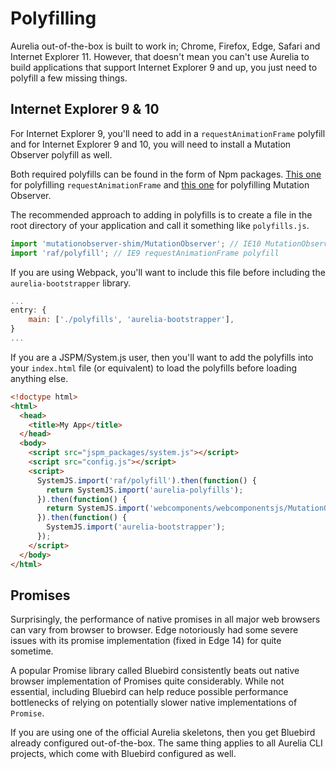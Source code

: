 # Polyfilling

Aurelia out-of-the-box is built to work in; Chrome, Firefox, Edge, Safari and Internet Explorer 11. However, that doesn't mean you can't use Aurelia to build applications that support Internet Explorer 9 and up, you just need to polyfill a few missing things.

## Internet Explorer 9 & 10

For Internet Explorer 9, you'll need to add in a `requestAnimationFrame` polyfill and for Internet Explorer 9 and 10, you will need to install a Mutation Observer polyfill as well.

Both required polyfills can be found in the form of Npm packages. [This one](https://www.npmjs.com/package/raf) for polyfilling `requestAnimationFrame` and [this one](https://www.npmjs.com/package/mutationobserver-shim) for polyfilling Mutation Observer.

The recommended approach to adding in polyfills is to create a file in the root directory of your application and call it something like `polyfills.js`.

```javascript
import 'mutationobserver-shim/MutationObserver'; // IE10 MutationObserver polyfill
import 'raf/polyfill'; // IE9 requestAnimationFrame polyfill
```

If you are using Webpack, you'll want to include this file before including the `aurelia-bootstrapper` library.

```javascript
...
entry: {
    main: ['./polyfills', 'aurelia-bootstrapper'],
}
...
```

If you are a JSPM/System.js user, then you'll want to add the polyfills into your `index.html` file (or equivalent) to load the polyfills before loading anything else.

```html
<!doctype html>
<html>
  <head>
    <title>My App</title>
  </head>
  <body>
    <script src="jspm_packages/system.js"></script>
    <script src="config.js"></script>
    <script>
      SystemJS.import('raf/polyfill').then(function() {
        return SystemJS.import('aurelia-polyfills');
      }).then(function() {
        return SystemJS.import('webcomponents/webcomponentsjs/MutationObserver');
      }).then(function() {
        SystemJS.import('aurelia-bootstrapper');
      });
    </script>
  </body>
</html>
```

## Promises

Surprisingly, the performance of native promises in all major web browsers can vary from browser to browser. Edge notoriously had some severe issues with its promise implementation (fixed in Edge 14) for quite sometime.

A popular Promise library called Bluebird consistently beats out native browser implementation of Promises quite considerably. While not essential, including Bluebird can help reduce possible performance bottlenecks of relying on potentially slower native implementations of `Promise`.

If you are using one of the official Aurelia skeletons, then you get Bluebird already configured out-of-the-box. The same thing applies to all Aurelia CLI projects, which come with Bluebird configured as well.